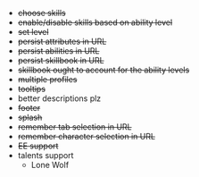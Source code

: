 - ~~choose skills~~
- ~~enable/disable skills based on ability level~~
- ~~set level~~
- ~~persist attributes in URL~~
- ~~persist abilities in URL~~
- ~~persist skillbook in URL~~
- ~~skillbook ought to account for the ability levels~~
- ~~multiple profiles~~
- ~~tooltips~~
- better descriptions plz
- ~~footer~~
- ~~splash~~
- ~~remember tab selection in URL~~
- ~~remember character selection in URL~~
- ~~EE support~~
- talents support
  + Lone Wolf